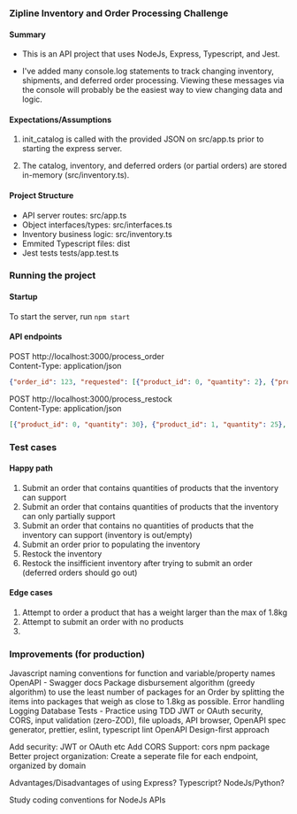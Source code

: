 ### Zipline Inventory and Order Processing Challenge  
  
#### Summary    
+ This is an API project that uses NodeJs, Express, Typescript, and Jest. 

+ I've added many console.log statements to track changing inventory, shipments, and deferred order processing. Viewing these messages via the console will probably be the easiest way to view changing data and logic.

#### Expectations/Assumptions
1. init_catalog is called with the provided JSON on src/app.ts prior to starting the express server.

2. The catalog, inventory, and deferred orders (or partial orders) are stored in-memory (src/inventory.ts).
  
#### Project Structure  
- API server routes:            src/app.ts
- Object interfaces/types:      src/interfaces.ts
- Inventory business logic:     src/inventory.ts
- Emmited Typescript files:     dist
- Jest tests                    tests/app.test.ts
 
### Running the project  
#### Startup
To start the server, run ```npm start```
  
#### API endpoints  
POST http://localhost:3000/process_order  
Content-Type: application/json  
  
```json
{"order_id": 123, "requested": [{"product_id": 0, "quantity": 2}, {"product_id": 10, "quantity": 4}]}
```  
  
POST http://localhost:3000/process_restock  
Content-Type: application/json  

```json
[{"product_id": 0, "quantity": 30}, {"product_id": 1, "quantity": 25}, {"product_id": 2, "quantity": 25}, {"product_id": 3, "quantity": 12}, {"product_id": 4, "quantity": 15}, {"product_id": 5, "quantity": 10}, {"product_id": 6, "quantity": 8}, {"product_id": 7, "quantity": 8}, {"product_id": 8, "quantity": 20}, {"product_id": 9, "quantity": 10}, {"product_id": 10, "quantity": 5}, {"product_id": 11, "quantity": 5}, {"product_id": 12, "quantity": 5}]
```  
  
### Test cases  
#### Happy path
1. Submit an order that contains quantities of products that the inventory can support
2. Submit an order that contains quantities of products that the inventory can only partially support
3. Submit an order that contains no quantities of products that the inventory can support (inventory is out/empty)
4. Submit an order prior to populating the inventory
5. Restock the inventory
6. Restock the insifficient inventory after trying to submit an order (deferred orders should go out)

#### Edge cases
1. Attempt to order a product that has a weight larger than the max of 1.8kg
2. Attempt to submit an order with no products
3.  

### Improvements (for production)  
Javascript naming conventions for function and variable/property names
OpenAPI - Swagger docs
Package disbursement algorithm (greedy algorithm) to use the least number of packages for an Order by splitting the items into packages that weigh as close to 1.8kg as possible.
Error handling
Logging
Database
Tests - Practice using TDD
JWT or OAuth security, CORS, input validation (zero-ZOD), file uploads, API browser, OpenAPI spec generator, prettier, eslint, typescript lint
OpenAPI Design-first approach

Add security: JWT or OAuth etc
Add CORS Support: cors npm package
Better project organization: Create a seperate file for each endpoint, organized by domain

Advantages/Disadvantages of using Express? Typescript? NodeJs/Python?

Study coding conventions for NodeJs APIs



